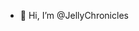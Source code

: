 - 👋 Hi, I’m @JellyChronicles


<!---
JellyChronicles/JellyChronicles is a ✨ special ✨ repository because its `README.md` (this file) appears on your GitHub profile.
You can click the Preview link to take a look at your changes.
--->
